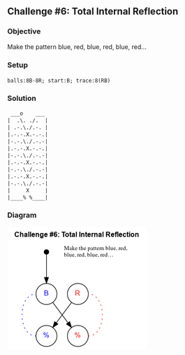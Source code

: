 ## Challenge #6: Total Internal Reflection

### Objective

Make the pattern blue, red, blue, red, blue, red…

### Setup

`balls:8B-8R; start:B; trace:8(RB)`

### Solution

	 ___o    ___
	|  .\. ./.  |
	| .-.\./.-. |
	|.-.-.X.-.-.|
	|-.-.\./.-.-|
	|.-.-.X.-.-.|
	|-.-.\./.-.-|
	|.-.-.X.-.-.|
	|-.-.\./.-.-|
	|.-.-.X.-.-.|
	|-.-.\./.-.-|
	|     X     |
	|____% %____|

### Diagram

![Puzzle #6](../graph/img/puzzle06.png)

